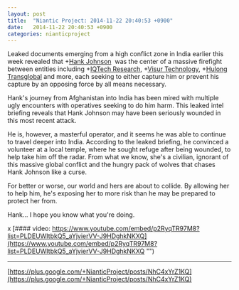 ```yaml
---
layout: post
title:  "Niantic Project: 2014-11-22 20:40:53 +0900"
date:   2014-11-22 20:40:53 +0900
categories: nianticproject
---
```

Leaked documents emerging from a high conflict zone in India earlier this week revealed that +[Hank Johnson](https://plus.google.com/117792105926525258257 "")  was the center of a massive firefight between entities including +[IQTech Research](https://plus.google.com/108020987035258478791 ""), +[Visur Technology](https://plus.google.com/115880454950193571355 ""), +[Hulong Transglobal](https://plus.google.com/107849663787965375687 "") and more, each seeking to either capture him or prevent his capture by an opposing force by all means necessary.

Hank's journey from Afghanistan into India has been mired with multiple ugly encounters with operatives seeking to do him harm. This leaked intel briefing reveals that Hank Johnson may have been seriously wounded in this most recent attack.

He is, however, a masterful operator, and it seems he was able to continue to travel deeper into India. According to the leaked briefing, he convinced a volunteer at a local temple, where he sought refuge after being wounded, to help take him off the radar. From what we know, she's a civilian, ignorant of this massive global conflict and the hungry pack of wolves that chases Hank Johnson like a curse.

For better or worse, our world and hers are about to collide. By allowing her to help him, he's exposing her to more risk than he may be prepared to protect her from.

Hank... I hope you know what you're doing.

x
[#### video: https://www.youtube.com/embed/p2RyqTR97M8?list=PLDEUWItbkQ5_aYjvierVV-J9HDghkNKXQ](https://www.youtube.com/embed/p2RyqTR97M8?list=PLDEUWItbkQ5_aYjvierVV-J9HDghkNKXQ "")
- - -
[https://plus.google.com/+NianticProject/posts/NhC4xYrZ1KQ](https://plus.google.com/+NianticProject/posts/NhC4xYrZ1KQ)
